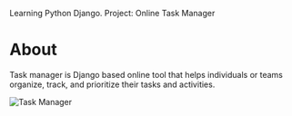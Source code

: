 Learning Python Django. Project: Online Task Manager


# About
Task manager is Django based online tool that helps individuals or teams organize, track, and prioritize their tasks and activities.

![Task Manager](https://github.com/bro256/django03/blob/main/django03/django03/static/img/Screenshot01.jpg)

